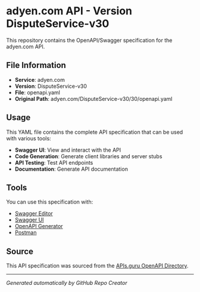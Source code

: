 # adyen.com API - Version DisputeService-v30

This repository contains the OpenAPI/Swagger specification for the adyen.com API.

## File Information

- **Service**: adyen.com
- **Version**: DisputeService-v30
- **File**: openapi.yaml
- **Original Path**: adyen.com/DisputeService-v30/30/openapi.yaml

## Usage

This YAML file contains the complete API specification that can be used with various tools:

- **Swagger UI**: View and interact with the API
- **Code Generation**: Generate client libraries and server stubs
- **API Testing**: Test API endpoints
- **Documentation**: Generate API documentation

## Tools

You can use this specification with:

- [Swagger Editor](https://editor.swagger.io/)
- [Swagger UI](https://swagger.io/tools/swagger-ui/)
- [OpenAPI Generator](https://openapi-generator.tech/)
- [Postman](https://www.postman.com/)

## Source

This API specification was sourced from the [APIs.guru OpenAPI Directory](https://github.com/APIs-guru/openapi-directory).

---

*Generated automatically by GitHub Repo Creator*
